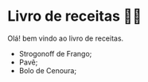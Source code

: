 # Livro de receitas :man_cook: 

Olá!  bem vindo ao livro de receitas.

- Strogonoff de Frango;
- Pavê;
- Bolo de Cenoura;